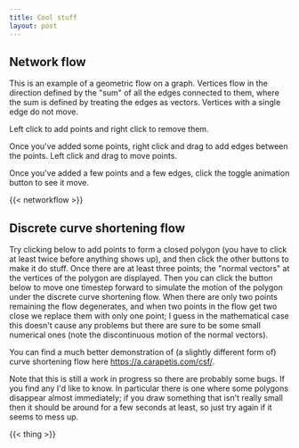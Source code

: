 ```yaml
---
title: Cool stuff
layout: post
---
```


## Network flow

This is an example of a geometric flow on a graph.
Vertices flow in the direction defined by the "sum" of all the edges connected to them, where the sum is defined by treating the edges as vectors.
Vertices with a single edge do not move.

Left click to add points and right click to remove them.

Once you've added some points, right click and drag to add edges between the points.
Left click and drag to move points.

Once you've added a few points and a few edges, click the toggle animation button to see it move.

{{< networkflow >}}


## Discrete curve shortening flow

Try clicking below to add points to form a closed polygon (you have to click at least twice before anything shows up), and then click the other buttons to make it do stuff.
Once there are at least three points; the "normal vectors" at the vertices of the polygon are displayed.
Then you can click the button below to move one timestep forward to simulate the motion of the polygon under the discrete curve shortening flow.
When there are only two points remaining the flow degenerates, and when two points in the flow get two close we replace them with only one point; I guess in the mathematical case this doesn't cause any problems but there are sure to be some small numerical ones (note the discontinuous motion of the normal vectors).

You can find a much better demonstration of (a slightly different form of) curve shortening flow here https://a.carapetis.com/csf/.

Note that this is still a work in progress so there are probably some bugs.
If you find any I'd like to know.
In particular there is one where some polygons disappear almost immediately; if you draw something that isn't really small then it should be around for a few seconds at least, so just try again if it seems to mess up.

{{< thing >}}
<!--
This is just a proof of concept of something that I probably won't ever use.

 {{< phasergame >}}

hello

